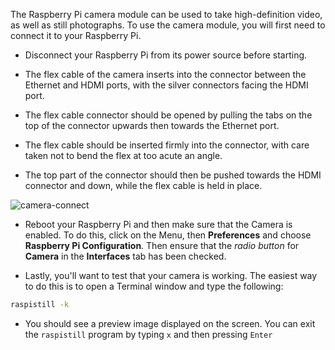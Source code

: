 The Raspberry Pi camera module can be used to take high-definition video, as well as still photographs. To use the camera module, you will first need to connect it to your Raspberry Pi.

- Disconnect your Raspberry Pi from its power source before starting.

- The flex cable of the camera inserts into the connector between the Ethernet and HDMI ports, with the silver connectors facing the HDMI port.

- The flex cable connector should be opened by pulling the tabs on the top of the connector upwards then towards the Ethernet port.

- The flex cable should be inserted firmly into the connector, with care taken not to bend the flex at too acute an angle.

- The top part of the connector should then be pushed towards the HDMI connector and down, while the flex cable is held in place.

![camera-connect](images/camera-connect.gif)

- Reboot your Raspberry Pi and then make sure that the Camera is enabled. To do this, click on the Menu, then **Preferences** and choose **Raspberry Pi Configuration**. Then ensure that the *radio button* for **Camera** in the **Interfaces** tab has been checked.

- Lastly, you'll want to test that your camera is working. The easiest way to do this is to open a Terminal window and type the following:

```bash
raspistill -k
```

- You should see a preview image displayed on the screen. You can exit the `raspistill` program by typing `x` and then pressing `Enter`
